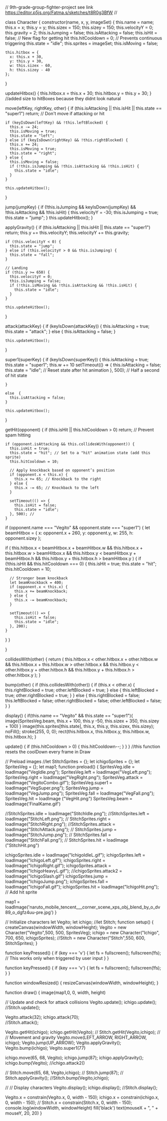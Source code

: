 // 9th-grade-group-fighter-project see link  https://editor.p5js.org/Fatma.s/sketches/t8R0g3BfW //

class Character {
  constructor(name, x, y, imageSet) {
    this.name = name;
    this.x = x;
    this.y = y;
    this.sizex = 150;
    this.sizey = 150;
    this.velocityY = 0;
    this.gravity = 2;
    this.isJumping = false;
    this.isAttacking = false;
    this.isHit = false; // New flag for getting hit
    this.hitCooldown = 0; // Prevents continuous triggering
    this.state = "idle";
    this.sprites = imageSet;
    this.isMoving = false;
    
    this.hitbox = {
      x: this.x + 30,
      y: this.y + 30,
      w: this.sizex - 60,
      h: this.sizey - 40
    };
  }

  updateHitbox() {
    this.hitbox.x = this.x + 30;
    this.hitbox.y = this.y + 30;
  } //added size to hitBoxes because they didnt look natural

  move(leftKey, rightKey, other) {
    if (this.isAttacking || this.isHit || this.state == "super1") return; // Don't move if attacking or hit

    if (keyIsDown(leftKey) && !this.leftBlocked) {
      this.x -= 24;
      this.isMoving = true;
      this.state = "left";
    } else if (keyIsDown(rightKey) && !this.rightBlocked) {
      this.x += 24;
      this.isMoving = true;
      this.state = "right";
    } else {
      this.isMoving = false;
      if (!this.isJumping && !this.isAttacking && !this.isHit) {
        this.state = "idle";
      }
    }

    this.updateHitbox();
  }

  jump(jumpKey) {
    if (!this.isJumping && keyIsDown(jumpKey) && !this.isAttacking && !this.isHit) {
      this.velocityY = -30;
      this.isJumping = true;
      this.state = "jump";
    }
    this.updateHitbox();
  }

  applyGravity() {
    if (this.isAttacking || this.isHit || this.state == "super1") return;
    this.y += this.velocityY;
    this.velocityY += this.gravity;

    if (this.velocityY < 0) {
      this.state = "jump";
    } else if (this.velocityY > 0 && this.isJumping) {
      this.state = "fall";
    }

    // Landing
    if (this.y >= 650) {
      this.velocityY = 0;
      this.isJumping = false;
      if (!this.isMoving && !this.isAttacking && !this.isHit) {
        this.state = "idle";
      }
    }

    this.updateHitbox();
  }

  attack(attackKey) {
    if (keyIsDown(attackKey)) {
      this.isAttacking = true;
      this.state = "attack";
    } else {
      this.isAttacking = false;
    }

    this.updateHitbox();
  }
  
  super1(superKey) {
    if (keyIsDown(superKey)) {
      this.isAttacking = true;
      this.state = "super1";
      this.w += 10
       setTimeout(() => {
        this.isAttacking = false;
        this.state = "idle"; // Reset state after hit animation
      }, 500); // Half a second of hit state
      
    } 
    
    else  {
      this.isAttacking = false;
    }

    this.updateHitbox();
  }

  getHit(opponent) {
    if (this.isHit || this.hitCooldown > 0) return; // Prevent spam hitting

    if (opponent.isAttacking && this.collidesWith(opponent)) {
      this.isHit = true;
      this.state = "hit"; // Set to a "hit" animation state (add this sprite)
      this.hitCooldown = 10; 

      // Apply knockback based on opponent’s position
      if (opponent.x < this.x) {
        this.x += 65; // Knockback to the right
      } else {
        this.x -= 65; // Knockback to the left
      }

      setTimeout(() => {
        this.isHit = false;
        this.state = "idle"; 
      }, 500); //
    }
  if (opponent.name === "Vegito" && opponent.state === "super1") {
  let beamHitbox = {
    x: opponent.x + 260,
    y: opponent.y,
    w: 255,
    h: opponent.sizey
  };

  if (
    this.hitbox.x < beamHitbox.x + beamHitbox.w &&
    this.hitbox.x + this.hitbox.w > beamHitbox.x &&
    this.hitbox.y < beamHitbox.y + beamHitbox.h &&
    this.hitbox.y + this.hitbox.h > beamHitbox.y
  ) {
    if (!this.isHit && this.hitCooldown === 0) {
      this.isHit = true;
      this.state = "hit";
      this.hitCooldown = 10;

      // Stronger beam knockback
      let beamKnockback = 400;
      if (opponent.x < this.x) {
        this.x += beamKnockback;
      } else {
        this.x -= beamKnockback;
      }

      setTimeout(() => {
        this.isHit = false;
        this.state = "idle";
      }, 200);
    }
  }
}


  }
  

  collidesWith(other) {
    return (
      this.hitbox.x < other.hitbox.x + other.hitbox.w &&
      this.hitbox.x + this.hitbox.w > other.hitbox.x &&
      this.hitbox.y < other.hitbox.y + other.hitbox.h &&
      this.hitbox.y + this.hitbox.h > other.hitbox.y
    );
  }
 
  bump(other) {
    if (this.collidesWith(other)) {
      if (this.x < other.x) {
        this.rightBlocked = true;
        other.leftBlocked = true;
      } else {
        this.leftBlocked = true;
        other.rightBlocked = true;
      }
    } else {
      this.rightBlocked = false;
      this.leftBlocked = false;
      other.rightBlocked = false;
      other.leftBlocked = false;
    }
  }

  display() {
    if(this.name == "Vegito" && this.state == "super1"){
      image(SpritesVeg.beam, this.x + 100, this.y -50, this.sizex + 350, this.sizey + 100)
    }
    image(this.sprites[this.state], this.x, this.y, this.sizex, this.sizey);
    noFill();
    stroke(255, 0, 0);
    rect(this.hitbox.x, this.hitbox.y, this.hitbox.w, this.hitbox.h);
  }

  update() {
    if (this.hitCooldown > 0) {
      this.hitCooldown--;
    }
  }
} //this function resets the coolDown every frame in Draw

// Preload images
//let StitchSprites = {};
let ichigoSprites = {};
let SpritesVeg = {};
let map1;
function preload() {
  SpritesVeg.idle = loadImage("VegIdle.png");
  SpritesVeg.left = loadImage("VegLeft.png");
  SpritesVeg.right = loadImage("VegRight.png");
  SpritesVeg.attack = loadImage("VegitoCombo.gif");
  SpritesVeg.super1 = loadImage("VegSuper.png");
  SpritesVeg.jump = loadImage("VegJump.png");
  SpritesVeg.fall = loadImage("VegFall.png");
  SpritesVeg.hit = loadImage ("VegHit.png")
  SpritesVeg.beam = loadImage('FinalKame.gif')
  
  //StitchSprites.idle = loadImage("StitchIdle.png");
 //StitchSprites.left = loadImage("StitchLeft.png");
// StitchSprites.right = loadImage("StitchRight.png");
 //StitchSprites.attack = loadImage("StitchAttack.png");
// StitchSprites.jump = loadImage("StitchJump.png");
// StitchSprites.fall = loadImage("StitchFall.png");
// StitchSprites.hit = loadImage ("StitchHit.png")
  


  
  ichigoSprites.idle = loadImage("IchigoIdleL.gif");
  ichigoSprites.left = loadImage("IchigoLeft.gif");
  ichigoSprites.right = loadImage("IchigoRight.gif");
  ichigoSprites.attack = loadImage("IchigoHeavyL.gif");
  //ichigoSprites.attack2 = loadImage("IchigoSlash.gif")
  ichigoSprites.jump = loadImage("IchigoJump.png");
  ichigoSprites.fall = loadImage("IchigoFall.gif");
  ichigoSprites.hit = loadImage("IchigoHit.png"); // Add hit sprite
  
  map1 = loadImage('naruto_mobile_tencent___corner_scene_xps_obj_blend_by_o_dv89_o_dgfz4uu-pre.jpg')
}

// Initialize characters
let Vegito;
let ichigo;
//let Stitch;
function setup() {
  createCanvas(windowWidth, windowHeight);
Vegito = new Character("Vegito",500, 500, SpritesVeg);
ichigo = new Character("Ichigo", 700, 650, ichigoSprites);
//Stitch = new Character("Stitch",550, 600, StitchSprites);
}

function keyPressed() {
  if (key === 'v') {
    let fs = fullscreen();
    fullscreen(!fs); // This works only when triggered by user input
  }
}
  


function keyPressed() {
  if (key === 'v') {
    let fs = fullscreen();
    fullscreen(!fs);
  }
}

function windowResized() {
  resizeCanvas(windowWidth, windowHeight);
}

function draw() {
  image(map1,0, 0, width, height)

  // Update and check for attack collisions
  Vegito.update();
  ichigo.update();
  //Stitch.update();
  
  Vegito.attack(32);
  ichigo.attack(70);  
  //Stitch.attack();

   Vegito.getHit(ichigo);
   ichigo.getHit(Vegito);
  // Stitch.getHit(Vegito,ichigo);
// // Movement and gravity
  Vegito.move(LEFT_ARROW, RIGHT_ARROW, ichigo);
  Vegito.jump(UP_ARROW);
  Vegito.applyGravity();
   Vegito.bump(ichigo);
  Vegito.super1(77)

   ichigo.move(65, 68, Vegito);
   ichigo.jump(87);
   ichigo.applyGravity();
   ichigo.bump(Vegito);
   //ichigo.attack2()
  
 // Stitch.move(65, 68, Vegito,ichigo);
  // Stitch.jump(87);
  // Stitch.applyGravity();
   //Stitch.bump(Vegito,ichigo);

//   // Display characters
  Vegito.display();
   ichigo.display();
   //Stitch.display();
  
 Vegito.x = constrain(Vegito.x, 0, width - 150);
   ichigo.x = constrain(ichigo.x, 0, width - 150);
   // Stitch.x = constrain(Stitch.x, 0, width - 150);
  console.log(windowWidth, windowHeight)
  fill('black')
  text(mouseX + ", " + mouseY, 20, 20)
}
